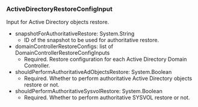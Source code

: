 ### ActiveDirectoryRestoreConfigInput
Input for Active Directory objects restore.

- snapshotForAuthoritativeRestore: System.String
  - ID of the snapshot to be used for authoritative restore.
- domainControllerRestoreConfigs: list of DomainControllerRestoreConfigInputs
  - Required. Restore configuration for each Active Directory Domain Controller.
- shouldPerformAuthoritativeAdObjectsRestore: System.Boolean
  - Required. Whether to perform authoritative Active Directory objects restore or not.
- shouldPerformAuthoritativeSysvolRestore: System.Boolean
  - Required. Whether to perform authoritative SYSVOL restore or not.

